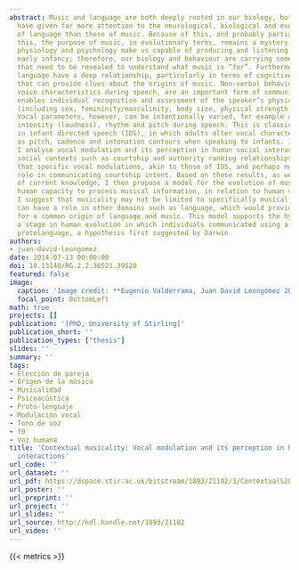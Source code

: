 ```yaml
---
abstract: Music and language are both deeply rooted in our biology, but scientists
  have given far more attention to the neurological, biological and evolutionary roots
  of language than those of music. Because of this, and probably partially due to
  this, the purpose of music, in evolutionary terms, remains a mystery. Our brain,
  physiology and psychology make us capable of producing and listening to music since
  early infancy; therefore, our biology and behaviour are carrying some of the clues
  that need to be revealed to understand what music is “for”. Furthermore, music and
  language have a deep relationship, particularly in terms of cognitive processing,
  that can provide clues about the origins of music. Non-verbal behaviours, including
  voice characteristics during speech, are an important form of communication that
  enables individual recognition and assessment of the speaker’s physical characteristics
  (including sex, femininity/masculinity, body size, physical strength, and attractiveness).
  Vocal parameters, however, can be intentionally varied, for example altering the
  intensity (loudness), rhythm and pitch during speech. This is classically demonstrated
  in infant directed speech (IDS), in which adults alter vocal characteristics such
  as pitch, cadence and intonation contours when speaking to infants. In this thesis,
  I analyse vocal modulation and its perception in human social interaction, in different
  social contexts such as courtship and authority ranking relationships. Results show
  that specific vocal modulations, akin to those of IDS, and perhaps music, play a
  role in communicating courtship intent. Based on these results, as well the body
  of current knowledge, I then propose a model for the evolution of musicality, the
  human capacity to process musical information, in relation to human vocal communication.
  I suggest that musicality may not be limited to specifically musical contexts, and
  can have a role in other domains such as language, which would provide further support
  for a common origin of language and music. This model supports the hypothesis of
  a stage in human evolution in which individuals communicated using a music-like
  protolanguage, a hypothesis first suggested by Darwin.
authors:
- juan-david-leongomez
date: 2014-07-13 00:00:00
doi: 10.13140/RG.2.2.36521.39520
featured: false
image:
  caption: 'Image credit: **Eugenio Valderrama, Juan David Leongómez 2014**'
  focal_point: BottomLeft
math: true
projects: []
publication: '[PhD, University of Stirling]'
publication_short: ''
publication_types: ["thesis"]
slides: ''
summary: ''
tags:
- Elección de pareja
- Origen de la música
- Musicalidad
- Psicoacústica
- Proto-lenguaje
- Modulación vocal
- Tono de voz
- f0
- Voz humana
title: 'Contextual musicality: Vocal modulation and its perception in human social
  interactions'
url_code: ''
url_dataset: ''
url_pdf: https://dspace.stir.ac.uk/bitstream/1893/21102/3/Contextual%20Musicality_Juan%20David%20Leongomez.pdf
url_poster: ''
url_preprint: ''
url_project: ''
url_slides: ''
url_source: http://hdl.handle.net/1893/21102
url_video: ''
---
```

{{< metrics >}}
